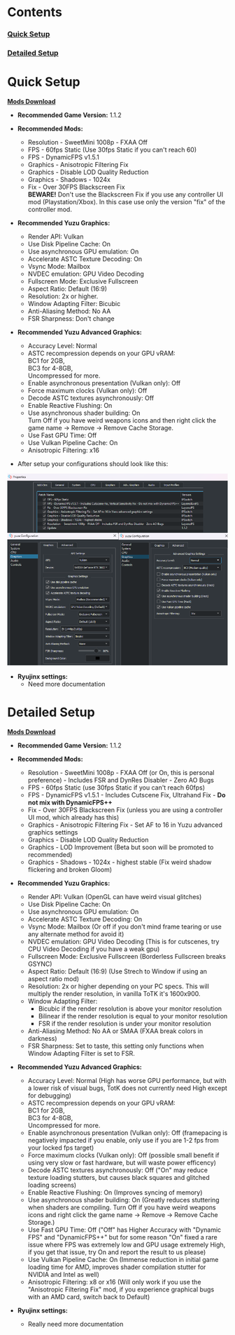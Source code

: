 # Contents  
### [Quick Setup](#quick-setup-1)  
### [Detailed Setup](#detailed-setup-1)

# Quick Setup
**[Mods Download](https://github.com/HolographicWings/TOTK-Mods-collection/releases)**
- **Recommended Game Version:** 1.1.2
- **Recommended Mods:**
  - Resolution - SweetMini 1008p - FXAA Off
  - FPS - 60fps Static (Use 30fps Static if you can't reach 60)
  - FPS - DynamicFPS v1.5.1
  - Graphics - Anisotropic Filtering Fix
  - Graphics - Disable LOD Quality Reduction
  - Graphics - Shadows - 1024x
  - Fix - Over 30FPS Blackscreen Fix
  </br>**BEWARE!** Don't use the Blackscreen Fix if you use any controller UI mod (Playstation/Xbox). In this case use only the version "fix" of the controller mod.

- **Recommended Yuzu Graphics:**
  - Render API: Vulkan
  - Use Disk Pipeline Cache: On
  - Use asynchronous GPU emulation: On
  - Accelerate ASTC Texture Decoding: On
  - Vsync Mode: Mailbox
  - NVDEC emulation: GPU Video Decoding
  - Fullscreen Mode: Exclusive Fullscreen
  - Aspect Ratio: Default (16:9)
  - Resolution: 2x or higher.
  - Window Adapting Filter: Bicubic
  - Anti-Aliasing Method: No AA
  - FSR Sharpness: Don't change

- **Recommended Yuzu Advanced Graphics:**
  - Accuracy Level: Normal
  - ASTC recompression depends on your GPU vRAM:
    </br>BC1 for 2GB,
    </br>BC3 for 4-8GB,
    </br>Uncompressed for more.
  - Enable asynchronous presentation (Vulkan only): Off
  - Force maximum clocks (Vulkan only): Off
  - Decode ASTC textures asynchronously: Off
  - Enable Reactive Flushing: On
  - Use asynchronous shader building: On
    </br>Turn Off if you have weird weapons icons and then right click the game name -> Remove -> Remove Cache Storage.
  - Use Fast GPU Time: Off
  - Use Vulkan Pipeline Cache: On
  - Anisotropic Filtering: x16

- After setup your configurations should look like this:

![Recommended Settings](Guide/Readme_Recommendations.png)

- **Ryujinx settings:**
  - Need more documentation

# Detailed Setup
**[Mods Download](https://github.com/HolographicWings/TOTK-Mods-collection/releases)**
- **Recommended Game Version:** 1.1.2
- **Recommended Mods:**
    - Resolution - SweetMini 1008p - FXAA Off (or On, this is personal preference) - Includes FSR and DynRes Disabler - Zero AO Bugs
    - FPS - 60fps Static (use 30fps Static if you can't reach 60fps)
    - FPS - DynamicFPS v1.5.1 - Includes Cutscene Fix, Ultrahand Fix - **Do not mix with DynamicFPS++**
    - Fix - Over 30FPS Blackscreen Fix (unless you are using a controller UI mod, which already has this)
    - Graphics - Anisotropic Filtering Fix - Set AF to 16 in Yuzu advanced graphics settings
    - Graphics - Disable LOD Quality Reduction
    - Graphics - LOD Improvement (Beta but soon will be promoted to recommended)
    - Graphics - Shadows - 1024x - highest stable (Fix weird shadow flickering and broken Gloom)

- **Recommended Yuzu Graphics:**
  - Render API: Vulkan (OpenGL can have weird visual glitches)
  - Use Disk Pipeline Cache: On
  - Use asynchronous GPU emulation: On
  - Accelerate ASTC Texture Decoding: On
  - Vsync Mode: Mailbox (Or off if you don't mind frame tearing or use any alternate method for avoid it)
  - NVDEC emulation: GPU Video Decoding (This is for cutscenes, try CPU Video Decoding if you have a weak gpu)
  - Fullscreen Mode: Exclusive Fullscreen (Borderless Fullscreen breaks GSYNC)
  - Aspect Ratio: Default (16:9) (Use Strech to Window if using an aspect ratio mod)
  - Resolution: 2x or higher depending on your PC specs. This will multiply the render resolution, in vanilla ToTK it's 1600x900.
  - Window Adapting Filter:
    - Bicubic if the render resolution is above your monitor resolution
    - Bilinear if the render resolution is equal to your monitor resolution
    - FSR if the render resolution is under your monitor resolution
  - Anti-Aliasing Method: No AA or SMAA (FXAA break colors in darkness)
  - FSR Sharpness: Set to taste, this setting only functions when Window Adapting Filter is set to FSR.

- **Recommended Yuzu Advanced Graphics:**
  - Accuracy Level: Normal (High has worse GPU performance, but with a lower risk of visual bugs, TotK does not currently need High except for debugging)
  - ASTC recompression depends on your GPU vRAM:
    </br>BC1 for 2GB,
    </br>BC3 for 4-8GB,
    </br>Uncompressed for more.
  - Enable asynchronous presentation (Vulkan only): Off (framepacing is negatively impacted if you enable, only use if you are 1-2 fps from your locked fps target)
  - Force maximum clocks (Vulkan only): Off (possible small benefit if using very slow or fast hardware, but will waste power efficency)
  - Decode ASTC textures asynchronously: Off ("On" may reduce texture loading stutters, but causes black squares and glitched loading screens)
  - Enable Reactive Flushing: On (Improves syncing of memory)
  - Use asynchronous shader building: On (Greatly reduces stuttering when shaders are compiling. Turn Off if you have weird weapons icons and right click the game name -> Remove -> Remove Cache Storage.)
  - Use Fast GPU Time: Off ("Off" has Higher Accuracy with "Dynamic FPS" and "DynamicFPS++" but for some reason "On" fixed a rare issue where FPS was extremely low and GPU usage extremely High, if you get that issue, try On and report the result to us please)
  - Use Vulkan Pipeline Cache: On (Immense reduction in initial game loading time for AMD, improves shader compilation stutter for NVIDIA and Intel as well)
  - Anisotropic Filtering: x8 or x16 (Will only work if you use the "Anisotropic Filtering Fix" mod, if you experience graphical bugs with an AMD card, switch back to Default)

- **Ryujinx settings:**
  - Really need more documentation
